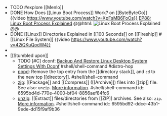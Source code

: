 - TODO #explore [[Menlo]]
- DONE How Does [[Linux Boot Process]] Work? on [[ByteByteGo]]
  {{video https://www.youtube.com/watch?v=XpFsMB6FoOs}}
  [EP88: Linux Boot Process Explained](https://blog.bytebytego.com/p/ep88-linux-boot-process-explained)
  @@html: <img src="https://substack-post-media.s3.amazonaws.com/public/images/01911933-5a25-4dba-a57c-d9bd65680d84_1280x1664.gif" alt="Linux Boot Process Explained" class="vertical-image invert" />@@
- DONE [[Linux]] Directories Explained in [[100 Seconds]] on [[Fireship]]
  #[[Linux File System]]
  {{video https://www.youtube.com/watch?v=42iQKuQodW4}}
-
- [[Stumbled upon]]
	- TODO [#C] dconf: [Backup And Restore Linux Desktop System Settings With Dconf](https://ostechnix.com/backup-and-restore-linux-desktop-system-settings-with-dconf/) #shell/shell-command #distro-hop
	- [popd](https://www.gnu.org/software/bash/manual/html_node/Directory-Stack-Builtins.html#index-popd): Remove the top entry from the [[directory stack]], and `cd` to the new top [[directory]]. #shell/shell-command
	- [zip](https://command-not-found.com/zip): [[Package]] and [[Compress]] ([[Archive]]) files into [[zip]] file. See also: `unzip`. [More information](https://manned.org/zip). #shell/shell-command
	  id:: 6595bd4d-770e-4000-bf04-8856aef84fc6
	- [unzip](https://command-not-found.com/unzip): [[Extract]] files/directories from [[ZIP]] archives. See also:  `zip`. [More information](https://manned.org/unzip). #shell/shell-command
	  id:: 6595bd92-ddce-43b1-9ede-dd15f9af9b36